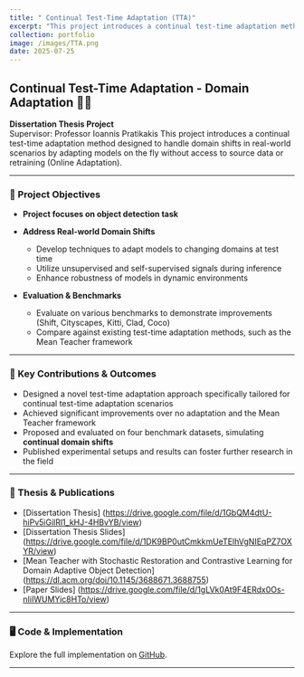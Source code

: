 ```yaml
---
title: " Continual Test-Time Adaptation (TTA)"
excerpt: "This project introduces a continual test-time adaptation method designed to handle domain shifts in real-world scenarios by adapting models on the fly without access to source data or retraining (Online Adaptation). <br/><img src='/images/TTA.png'>"
collection: portfolio
image: /images/TTA.png
date: 2025-07-25
---
```


## Continual Test-Time Adaptation - Domain Adaptation 🧠🔄

**Dissertation Thesis Project**  
Supervisor: Professor Ioannis Pratikakis
This project introduces a continual test-time adaptation method designed to handle domain shifts in real-world scenarios by adapting models on the fly without access to source data or retraining (Online Adaptation).

---

### 🎯 Project Objectives

- **Project focuses on object detection task**

- **Address Real-world Domain Shifts**  
  - Develop techniques to adapt models to changing domains at test time  
  - Utilize unsupervised and self-supervised signals during inference  
  - Enhance robustness of models in dynamic environments  
  
- **Evaluation & Benchmarks**  
  - Evaluate on various benchmarks to demonstrate improvements (Shift, Cityscapes, Kitti, Clad, Coco)   
  - Compare against existing test-time adaptation methods, such as the Mean Teacher framework  

---

### 🚀 Key Contributions & Outcomes

- Designed a novel test-time adaptation approach specifically tailored for continual test-time adaptation scenarios  
- Achieved significant improvements over no adaptation and the Mean Teacher framework
- Proposed and evaluated on four benchmark datasets, simulating **continual domain shifts**  
- Published experimental setups and results can foster further research in the field  

---

### 📄 Thesis & Publications

- [Dissertation Thesis] (https://drive.google.com/file/d/1GbQM4dtU-hiPv5iGilRl1_kHJ-4HBvYB/view)  
- [Dissertation Thesis Slides] (https://drive.google.com/file/d/1DK9BP0utCmkkmUeTElhVgNIEqPZ7OXYR/view)  
- [Mean Teacher with Stochastic Restoration and Contrastive Learning for Domain Adaptive Object Detection] (https://dl.acm.org/doi/10.1145/3688671.3688755)  
- [Paper Slides] (https://drive.google.com/file/d/1gLVk0At9F4ERdx0Os-nIiIWUMYic8HTo/view)  

---

### 🖥️ Code & Implementation

Explore the full implementation on [GitHub]().

---
